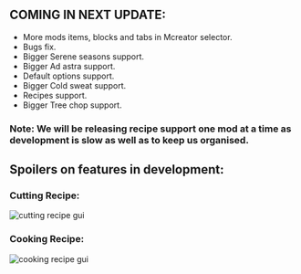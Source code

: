 ## COMING IN NEXT UPDATE:
 - More mods items, blocks and tabs in Mcreator selector.
 - Bugs fix.
 - Bigger Serene seasons support.
 - Bigger Ad astra support.
 - Default options support.
 - Bigger Cold sweat support.
 - Recipes support.
 - Bigger Tree chop support.
### Note: We will be releasing recipe support one mod at a time as development is slow as well as to keep us organised.

## Spoilers on features in development:

### Cutting Recipe:
![cutting recipe gui](https://cdn.discordapp.com/attachments/1259832079495987211/1268954873731219456/image.png?ex=66b24251&is=66b0f0d1&hm=ee00f19086854dc989b0937e25fa1a87e4d973fc4fc9feaf71fe98bf67594eff&)

### Cooking Recipe:
![cooking recipe gui](https://cdn.discordapp.com/attachments/1259832079495987211/1269616455301730305/image.png?ex=66b20777&is=66b0b5f7&hm=51e3d4c8945d06a79bcae0c1d6888b9cf228d6d5c2b09b0ca1522c6dd8f48548&)
